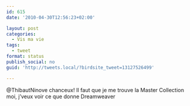 ```yaml
---
id: 615
date: '2010-04-30T12:56:23+02:00'

layout: post
categories:
  - Vis ma vie
tags:
  - tweet
format: status
publish_social: no
guid: 'http://tweets.local/?birdsite_tweet=13127526499'

---
```


@ThibautNinove chanceux! Il faut que je me trouve la Master Collection moi, j’veux voir ce que donne Dreamweaver